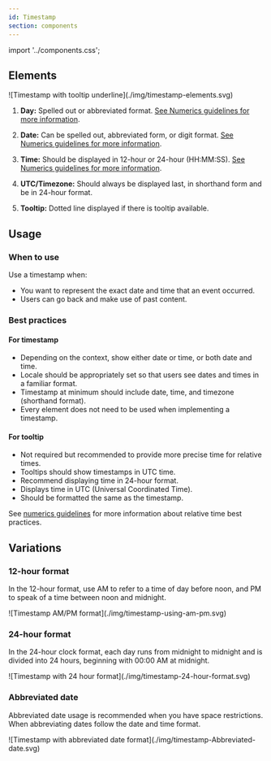 ```yaml
---
id: Timestamp
section: components
---
```


import '../components.css';

## Elements

<div class="ws-docs-content-img">
![Timestamp with tooltip underline](./img/timestamp-elements.svg)
</div>

1. **Day:** Spelled out or abbreviated format. [See Numerics guidelines for more information](https://www.patternfly.org/ux-writing/numerics).
2. **Date:** Can be spelled out, abbreviated form, or digit format. [See Numerics guidelines for more information](https://www.patternfly.org/ux-writing/numerics).
3. **Time:** Should be displayed in 12-hour or 24-hour (HH:MM:SS). [See Numerics guidelines for more information](https://www.patternfly.org/ux-writing/numerics).

4. **UTC/Timezone:** Should always be displayed last, in shorthand form and be in 24-hour format.
5. **Tooltip:** Dotted line displayed if there is tooltip available.

## Usage
### When to use
Use a timestamp when:
- You want to represent the exact date and time that an event occurred.
- Users can go back and make use of past content.

### Best practices
#### For timestamp
- Depending on the context, show either date or time, or both date and time.
- Locale should be appropriately set so that users see dates and times in a familiar format.
- Timestamp at minimum should include date, time, and timezone (shorthand format).
- Every element does not need to be used when implementing a timestamp.
#### For tooltip
- Not required but recommended to provide more precise time for relative times. 
- Tooltips should show timestamps in UTC time.
- Recommend displaying time in 24-hour format.
- Displays time in UTC (Universal Coordinated Time).
- Should be formatted the same as the timestamp. 

See [numerics guidelines](https://www.patternfly.org/ux-writing/numerics) for more information about relative time best practices.

## Variations
### 12-hour format
In the 12-hour format, use AM to refer to a time of day before noon, and PM to speak of a time between noon and midnight.

<div class="ws-docs-content-img">
![Timestamp AM/PM format](./img/timestamp-using-am-pm.svg)
</div>

### 24-hour format
In the 24-hour clock format, each day runs from midnight to midnight and is divided into 24 hours, beginning with 00:00 AM at midnight. 

<div class="ws-docs-content-img">
![Timestamp with 24 hour format](./img/timestamp-24-hour-format.svg)
</div>

### Abbreviated date
Abbreviated date usage is recommended when you have space restrictions. When abbreviating dates follow the date and time format. 

<div class="ws-docs-content-img">
![Timestamp with abbreviated date format](./img/timestamp-Abbreviated-date.svg)
</div>
